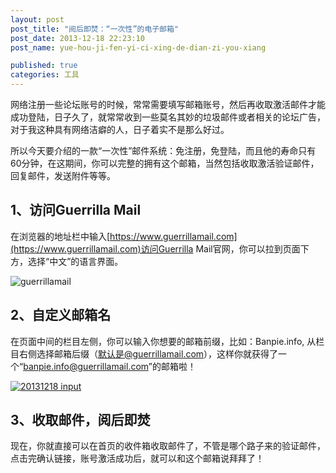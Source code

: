 ```yaml
---
layout: post
post_title: "阅后即焚：“一次性”的电子邮箱"
post_date: 2013-12-18 22:23:10
post_name: yue-hou-ji-fen-yi-ci-xing-de-dian-zi-you-xiang

published: true
categories: 工具
---
```


网络注册一些论坛账号的时候，常常需要填写邮箱账号，然后再收取激活邮件才能成功登陆，日子久了，就常常收到一些莫名其妙的垃圾邮件或者相关的论坛广告，对于我这种具有网络洁癖的人，日子着实不是那么好过。

所以今天要介绍的一款“一次性”邮件系统：免注册，免登陆，而且他的寿命只有60分钟，在这期间，你可以完整的拥有这个邮箱，当然包括收取激活验证邮件，回复邮件，发送附件等等。

## 1、访问Guerrilla Mail

在浏览器的地址栏中输入[https://www.guerrillamail.com](https://www.guerrillamail.com)访问Guerrilla Mail官网，你可以拉到页面下方，选择“中文”的语言界面。

![guerrillamail](http://7arnhx.com1.z0.glb.clouddn.com/wp-content/uploads/2013/12/gmail-url.jpg)

## 2、自定义邮箱名

在页面中间的栏目左侧，你可以输入你想要的邮箱前缀，比如：Banpie.info, 从栏目右侧选择邮箱后缀（默认是@guerrillamail.com），这样你就获得了一个“banpie.info@guerrillamail.com”的邮箱啦！

[![20131218 input](http://7arnhx.com1.z0.glb.clouddn.com/wp-content/uploads/2013/12/20131218-input.jpg)](http://7arnhx.com1.z0.glb.clouddn.com/wp-content/uploads/2013/12/20131218-input.jpg)

## 3、收取邮件，阅后即焚

现在，你就直接可以在首页的收件箱收取邮件了，不管是哪个路子来的验证邮件，点击完确认链接，账号激活成功后，就可以和这个邮箱说拜拜了！